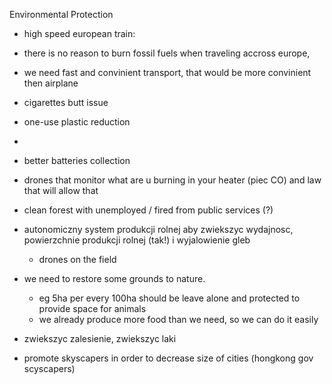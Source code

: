 Environmental Protection

* high speed european train: 
 * there is no reason to burn fossil fuels when traveling accross europe, 
 * we need fast and convinient transport, that would be more convinient then airplane

* cigarettes butt issue
* one-use plastic reduction
* 
* better batteries collection
* drones that monitor what are u burning in your heater (piec CO) and law that will allow that

* clean forest with unemployed / fired from public services (?)

* autonomiczny system produkcji rolnej aby zwiekszyc wydajnosc, powierzchnie produkcji rolnej (tak!) i wyjalowienie gleb
  * drones on the field
* we need to restore some grounds to nature. 
  * eg 5ha per every 100ha should be leave alone and protected to provide space for animals 
  * we already produce more food than we need, so we can do it easily

* zwiekszyc zalesienie, zwiekszyc laki

* promote skyscapers in order to decrease size of cities (hongkong gov scyscapers)
